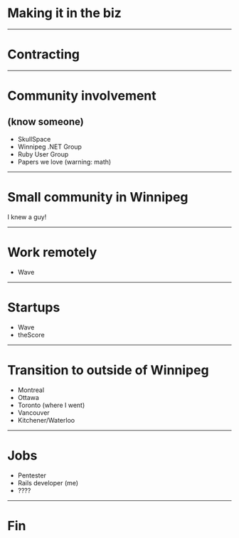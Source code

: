 # Making it in the biz

---

# Contracting

---

# Community involvement

## (know someone)

* SkullSpace
* Winnipeg .NET Group
* Ruby User Group
* Papers we love (warning: math)

---

# Small community in Winnipeg

I knew a guy!

---

# Work remotely

* Wave

---

# Startups

* Wave
* theScore

---

# Transition to outside of Winnipeg

* Montreal
* Ottawa
* Toronto (where I went)
* Vancouver
* Kitchener/Waterloo

---

# Jobs

* Pentester
* Rails developer (me)
* ????

---

# Fin
